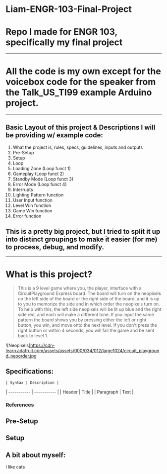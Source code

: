 # Liam-ENGR-103-Final-Project
# Repo I made for ENGR 103, specifically my final project
---
# All the code is my own except for the voicebox code for the speaker from the Talk_US_TI99 example Arduino project.
---
## Basic Layout of this project & Descriptions I will be providing w/ example code:
1. What the project is, rules, specs, guidelines, inputs and outputs
2. Pre-Setup
3. Setup
4. Loop
5. Loading Zone (Loop funct 1)
6. Gameplay (Loop funct 2)
7. Standby Mode (Loop funct 3)
8. Error Mode (Loop funct 4)
9. Interrupts
10. Lighting Pattern function
11. User Input function
12. Level Win function
13. Game Win function
14. Error function

## This is a pretty big project, but I tried to split it up into distinct groupings to make it easier (for me) to process, debug, and modify.
---
# What is this project?
> This is a 9 level game where you, the player, interface with a CircuitPlayground Express board. The board will turn on the neopixels on the left side of the board or the right side of the board, and it is up to you to memorize the side and in which order the neopixels turn on. To help with this, the left side neopixels will be lit up blue and the right side red, and each will make a different tone. If you input the same pattern the board shows you by pressing either the left or right button, you win, and move onto the next level. If you don't press the right button or within 4 seconds, you will fail the game and be sent back to level 1.

![Neopixels]https://cdn-learn.adafruit.com/assets/assets/000/034/012/large1024/circuit_playground_neoorder.jpg

## Specifications:
	| Syntax | Description |
| ----------- | ----------- |
| Header | Title |
| Paragraph | Text |

### References

## Pre-Setup

## Setup

## A bit about myself:
I like cats
